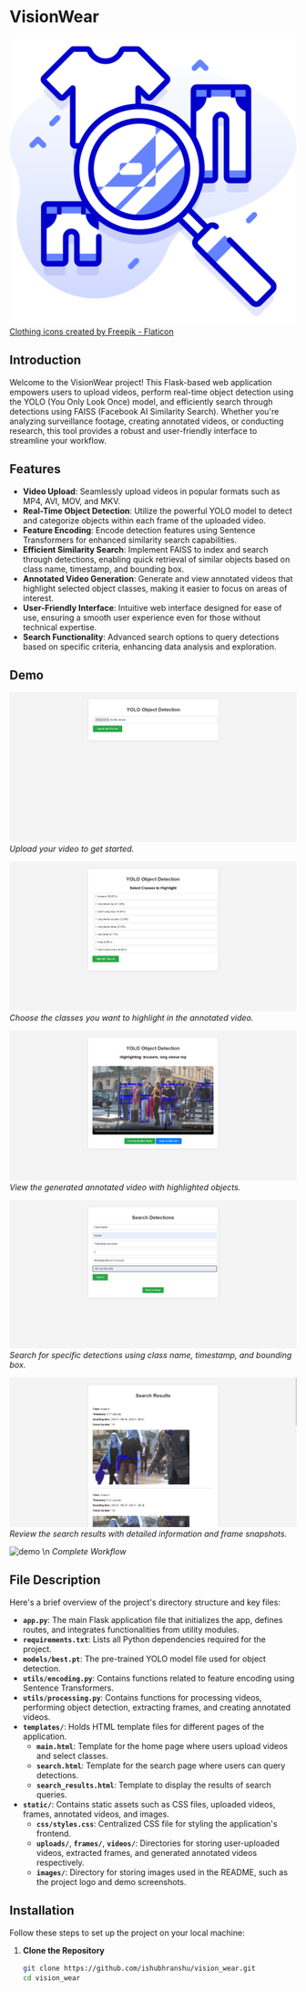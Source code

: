 # VisionWear

![Project Logo](images/logo.png)
<a href="https://www.flaticon.com/free-icons/clothing" title="clothing icons">Clothing icons created by Freepik - Flaticon</a>

## Introduction

Welcome to the VisionWear project! This Flask-based web application empowers users to upload videos, perform real-time object detection using the YOLO (You Only Look Once) model, and efficiently search through detections using FAISS (Facebook AI Similarity Search). Whether you're analyzing surveillance footage, creating annotated videos, or conducting research, this tool provides a robust and user-friendly interface to streamline your workflow.

## Features

- **Video Upload**: Seamlessly upload videos in popular formats such as MP4, AVI, MOV, and MKV.
- **Real-Time Object Detection**: Utilize the powerful YOLO model to detect and categorize objects within each frame of the uploaded video.
- **Feature Encoding**: Encode detection features using Sentence Transformers for enhanced similarity search capabilities.
- **Efficient Similarity Search**: Implement FAISS to index and search through detections, enabling quick retrieval of similar objects based on class name, timestamp, and bounding box.
- **Annotated Video Generation**: Generate and view annotated videos that highlight selected object classes, making it easier to focus on areas of interest.
- **User-Friendly Interface**: Intuitive web interface designed for ease of use, ensuring a smooth user experience even for those without technical expertise.
- **Search Functionality**: Advanced search options to query detections based on specific criteria, enhancing data analysis and exploration.

## Demo

![Upload Video](images/1.png)  
*Upload your video to get started.*

![Select Classes](images/2.png)  
*Choose the classes you want to highlight in the annotated video.*

![Annotated Video](images/3.png)  
*View the generated annotated video with highlighted objects.*

![Search Detections](images/4.png)  
*Search for specific detections using class name, timestamp, and bounding box.*

![Search Results](images/5.png)  
*Review the search results with detailed information and frame snapshots.*

![demo](https://github.com/user-attachments/assets/de820134-09f3-4d82-b2e5-cb403b356417) \n
*Complete Workflow*

## File Description

Here's a brief overview of the project's directory structure and key files:


- **`app.py`**: The main Flask application file that initializes the app, defines routes, and integrates functionalities from utility modules.
- **`requirements.txt`**: Lists all Python dependencies required for the project.
- **`models/best.pt`**: The pre-trained YOLO model file used for object detection.
- **`utils/encoding.py`**: Contains functions related to feature encoding using Sentence Transformers.
- **`utils/processing.py`**: Contains functions for processing videos, performing object detection, extracting frames, and creating annotated videos.
- **`templates/`**: Holds HTML template files for different pages of the application.
  - **`main.html`**: Template for the home page where users upload videos and select classes.
  - **`search.html`**: Template for the search page where users can query detections.
  - **`search_results.html`**: Template to display the results of search queries.
- **`static/`**: Contains static assets such as CSS files, uploaded videos, frames, annotated videos, and images.
  - **`css/styles.css`**: Centralized CSS file for styling the application's frontend.
  - **`uploads/`**, **`frames/`**, **`videos/`**: Directories for storing user-uploaded videos, extracted frames, and generated annotated videos respectively.
  - **`images/`**: Directory for storing images used in the README, such as the project logo and demo screenshots.

## Installation

Follow these steps to set up the project on your local machine:

1. **Clone the Repository**

   ```bash
   git clone https://github.com/ishubhranshu/vision_wear.git
   cd vision_wear
